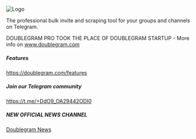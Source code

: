 
![Logo](https://www.doublegram.com/img/dblgrm-bulk-invite.png)

The professional bulk invite and scraping tool for your groups and channels on Telegram.

DOUBLEGRAM PRO TOOK THE PLACE OF DOUBLEGRAM STARTUP - More info on www.doublegram.com

##### Features
https://doublegram.com/features

##### Join our Telegram community 
https://t.me/+DdO9_OA29442ODI0

##### NEW OFFICIAL NEWS CHANNEL
[Doublegram News](https://t.me/doublegram_news)
